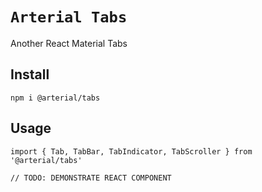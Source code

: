 # `Arterial Tabs`

Another React Material Tabs

## Install

```
npm i @arterial/tabs
```

## Usage

```
import { Tab, TabBar, TabIndicator, TabScroller } from '@arterial/tabs'

// TODO: DEMONSTRATE REACT COMPONENT
```
